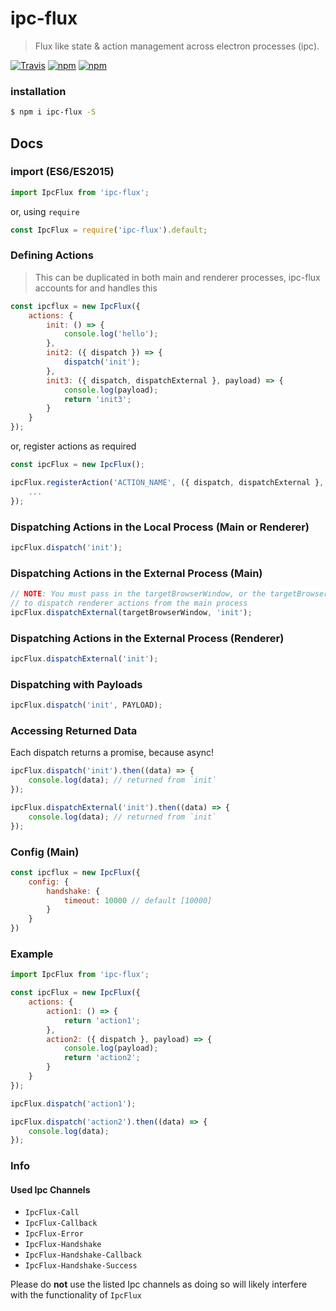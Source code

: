 # ipc-flux
> Flux like state & action management across electron processes (ipc).

[![Travis](https://img.shields.io/travis/harryparkdotio/ipc-flux.svg?style=flat-square)](https://travis-ci.org/harryparkdotio/ipc-flux/)
[![npm](https://img.shields.io/npm/v/ipc-flux.svg?style=flat-square)](https://www.npmjs.com/package/ipc-flux)
[![npm](https://img.shields.io/npm/dt/ipc-flux.svg?style=flat-square)](https://www.npmjs.com/package/ipc-flux)

### installation
```bash
$ npm i ipc-flux -S
```

## Docs

### import (ES6/ES2015)
```js
import IpcFlux from 'ipc-flux';
```

or, using `require`

```js
const IpcFlux = require('ipc-flux').default;
```

### Defining Actions

> This can be duplicated in both main and renderer processes, ipc-flux accounts for and handles this

```js
const ipcflux = new IpcFlux({
	actions: {
		init: () => {
			console.log('hello');
		},
		init2: ({ dispatch }) => {
			dispatch('init');
		},
		init3: ({ dispatch, dispatchExternal }, payload) => {
			console.log(payload);
			return 'init3';
		}
	}
});
```

or, register actions as required

```js
const ipcFlux = new IpcFlux();

ipcFlux.registerAction('ACTION_NAME', ({ dispatch, dispatchExternal }, payload) => {
	...
});
```

### Dispatching Actions in the Local Process (Main or Renderer)

```js
ipcFlux.dispatch('init');
```

### Dispatching Actions in the External Process (Main)

```js
// NOTE: You must pass in the targetBrowserWindow, or the targetBrowserWindow id
// to dispatch renderer actions from the main process
ipcFlux.dispatchExternal(targetBrowserWindow, 'init');
```

### Dispatching Actions in the External Process (Renderer)

```js
ipcFlux.dispatchExternal('init');
```

### Dispatching with Payloads

```js
ipcFlux.dispatch('init', PAYLOAD);
```

### Accessing Returned Data

Each dispatch returns a promise, because async!

```js
ipcFlux.dispatch('init').then((data) => {
	console.log(data); // returned from `init`
});

ipcFlux.dispatchExternal('init').then((data) => {
	console.log(data); // returned from `init`
});
```

### Config (Main)

```js
const ipcflux = new IpcFlux({
	config: {
		handshake: {
			timeout: 10000 // default [10000]
		}
	}
})

```

### Example

```js
import IpcFlux from 'ipc-flux';

const ipcFlux = new IpcFlux({
	actions: {
		action1: () => {
			return 'action1';
		},
		action2: ({ dispatch }, payload) => {
			console.log(payload);
			return 'action2';
		}
	}
});

ipcFlux.dispatch('action1');

ipcFlux.dispatch('action2').then((data) => {
	console.log(data);
});
```

### Info
#### Used Ipc Channels
- `IpcFlux-Call`
- `IpcFlux-Callback`
- `IpcFlux-Error`
- `IpcFlux-Handshake`
- `IpcFlux-Handshake-Callback`
- `IpcFlux-Handshake-Success`

Please do **not** use the listed Ipc channels as doing so will likely interfere with the functionality of `IpcFlux`